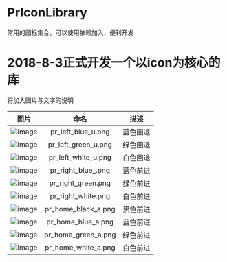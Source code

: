 # PrIconLibrary
常用的图标集合，可以使用依赖加入，便利开发

# 2018-8-3正式开发一个以icon为核心的库

将加入图片与文字的说明

| 图片 | 命名 | 描述 |
| - | :-: | - |
| ![image](https://github.com/xiguanxingxiahuaxian/PrIconLibrary/blob/master/app/src/main/res/mipmap-hdpi/pr_left_blue_u.png) | pr_left_blue_u.png | 蓝色回退 |
| ![image](https://github.com/xiguanxingxiahuaxian/PrIconLibrary/blob/master/app/src/main/res/mipmap-hdpi/pr_left_green_u.png) | pr_left_green_u.png | 绿色回退 |
| ![image](https://github.com/xiguanxingxiahuaxian/PrIconLibrary/blob/master/app/src/main/res/mipmap-hdpi/pr_left_white_u.png) | pr_left_white_u.png | 白色回退 |
| ![image](https://github.com/xiguanxingxiahuaxian/PrIconLibrary/blob/master/app/src/main/res/mipmap-hdpi/pr_right_blue.png) | pr_right_blue_.png | 蓝色前进 |
| ![image](https://github.com/xiguanxingxiahuaxian/PrIconLibrary/blob/master/app/src/main/res/mipmap-hdpi/pr_right_green.png) | pr_right_green.png | 绿色前进 |
| ![image](https://github.com/xiguanxingxiahuaxian/PrIconLibrary/blob/master/app/src/main/res/mipmap-hdpi/pr_right_white.png) | pr_right_white.png | 白色前进 |
| ![image](https://github.com/xiguanxingxiahuaxian/PrIconLibrary/blob/master/app/src/main/res/mipmap-hdpi/pr_home_black_a.png) | pr_home_black_a.png | 黑色前进 |
| ![image](https://github.com/xiguanxingxiahuaxian/PrIconLibrary/blob/master/app/src/main/res/mipmap-hdpi/pr_home_blue_a.png) | pr_home_blue_a.png | 蓝色前进 |
| ![image](https://github.com/xiguanxingxiahuaxian/PrIconLibrary/blob/master/app/src/main/res/mipmap-hdpi/pr_home_green_a.png) | pr_home_green_a.png | 绿色前进 |
| ![image](https://github.com/xiguanxingxiahuaxian/PrIconLibrary/blob/master/app/src/main/res/mipmap-hdpi/pr_home_white_a.png) | pr_home_white_a.png | 白色前进 |